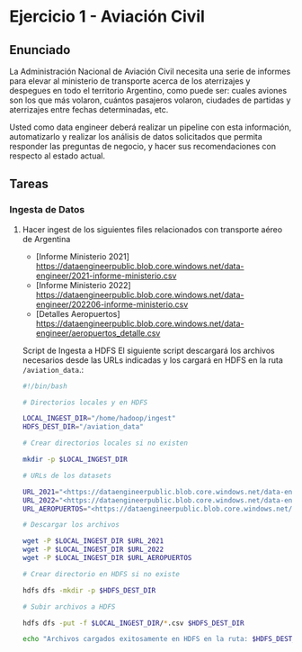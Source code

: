 # Ejercicio 1 - Aviación Civil

## Enunciado

La Administración Nacional de Aviación Civil necesita una serie de informes para elevar al
ministerio de transporte acerca de los aterrizajes y despegues en todo el territorio Argentino,
como puede ser: cuales aviones son los que más volaron, cuántos pasajeros volaron, ciudades
de partidas y aterrizajes entre fechas determinadas, etc.

Usted como data engineer deberá realizar un pipeline con esta información, automatizarlo y
realizar los análisis de datos solicitados que permita responder las preguntas de negocio, y
hacer sus recomendaciones con respecto al estado actual.

## Tareas

### Ingesta de Datos

1. Hacer ingest de los siguientes files relacionados con transporte aéreo de Argentina

    - [Informe Ministerio 2021] <https://dataengineerpublic.blob.core.windows.net/data-engineer/2021-informe-ministerio.csv>
    - [Informe Ministerio 2022] <https://dataengineerpublic.blob.core.windows.net/data-engineer/202206-informe-ministerio.csv>
    - [Detalles Aeropuertos] <https://dataengineerpublic.blob.core.windows.net/data-engineer/aeropuertos_detalle.csv>

    Script de Ingesta a HDFS
    El siguiente script descargará los archivos necesarios desde las URLs indicadas y los cargará en HDFS en la ruta `/aviation_data`.:

    ```bash
    #!/bin/bash

    # Directorios locales y en HDFS

    LOCAL_INGEST_DIR="/home/hadoop/ingest"
    HDFS_DEST_DIR="/aviation_data"

    # Crear directorios locales si no existen

    mkdir -p $LOCAL_INGEST_DIR

    # URLs de los datasets

    URL_2021="<https://dataengineerpublic.blob.core.windows.net/data-engineer/2021-informe-ministerio.csv>"
    URL_2022="<https://dataengineerpublic.blob.core.windows.net/data-engineer/202206-informe-ministerio.csv>"
    URL_AEROPUERTOS="<https://dataengineerpublic.blob.core.windows.net/data-engineer/aeropuertos_detalle.csv>"

    # Descargar los archivos

    wget -P $LOCAL_INGEST_DIR $URL_2021
    wget -P $LOCAL_INGEST_DIR $URL_2022
    wget -P $LOCAL_INGEST_DIR $URL_AEROPUERTOS

    # Crear directorio en HDFS si no existe

    hdfs dfs -mkdir -p $HDFS_DEST_DIR

    # Subir archivos a HDFS

    hdfs dfs -put -f $LOCAL_INGEST_DIR/*.csv $HDFS_DEST_DIR

    echo "Archivos cargados exitosamente en HDFS en la ruta: $HDFS_DEST_DIR"
    ```

    
